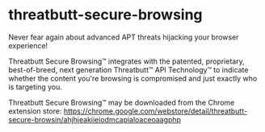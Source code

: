 # threatbutt-secure-browsing
Never fear again about advanced APT threats hijacking your browser experience!

Threatbutt Secure Browsing™ integrates with the patented, proprietary, best-of-breed, next generation Threatbutt™ API Technology™ to indicate whether the content you're browsing is compromised and just exactly who is targeting you.

Threatbutt Secure Browsing™ may be downloaded from the Chrome extension store: https://chrome.google.com/webstore/detail/threatbutt-secure-browsin/ahjhjeakiieiodmcapialoaceoaagphp
